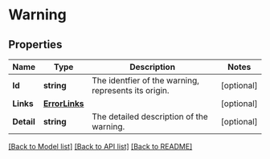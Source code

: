 # Warning

## Properties

Name | Type | Description | Notes
------------ | ------------- | ------------- | -------------
**Id** | **string** | The identfier of the warning, represents its origin. | [optional] 
**Links** | [**ErrorLinks**](ErrorLinks.md) |  | [optional] 
**Detail** | **string** | The detailed description of the warning. | [optional] 

[[Back to Model list]](../README.md#documentation-for-models) [[Back to API list]](../README.md#documentation-for-api-endpoints) [[Back to README]](../README.md)


